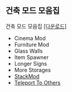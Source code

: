 ## 건축 모드 모음집
건축 모드 모음집 [[다운로드]](https://www.mediafire.com/file/tygs1b9cwk3i3pf/Raft_%25EA%25B1%25B4%25EC%25B6%2595%25EB%25AA%25A8%25EB%2593%259C_v1.0.zip/file)

* Cinema Mod
* Furniture Mod
* Glass Walls
* Item Spawner
* Longer Signs
* More Storages
* [StackMod](https://github.com/grape82/raftmod/blob/main/howtouse/StackMod.md)
* [Teleport To Others](https://github.com/grape82/raftmod/blob/main/howtouse/Teleport%20To%20Others.md)
